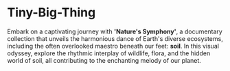 # Tiny-Big-Thing

Embark on a captivating journey with **'Nature's Symphony'**, a documentary collection that unveils the harmonious dance of Earth's diverse ecosystems, including the often overlooked maestro beneath our feet: **soil**. In this visual odyssey, explore the rhythmic interplay of wildlife, flora, and the hidden world of soil, all contributing to the enchanting melody of our planet.
